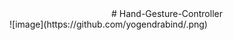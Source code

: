 <div align="center">
  # Hand-Gesture-Controller
  </div>
  ![image](https://github.com/yogendrabind/.png)
